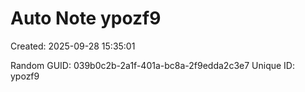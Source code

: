 ﻿# Auto Note ypozf9
Created: 2025-09-28 15:35:01

Random GUID: 039b0c2b-2a1f-401a-bc8a-2f9edda2c3e7
Unique ID: ypozf9
